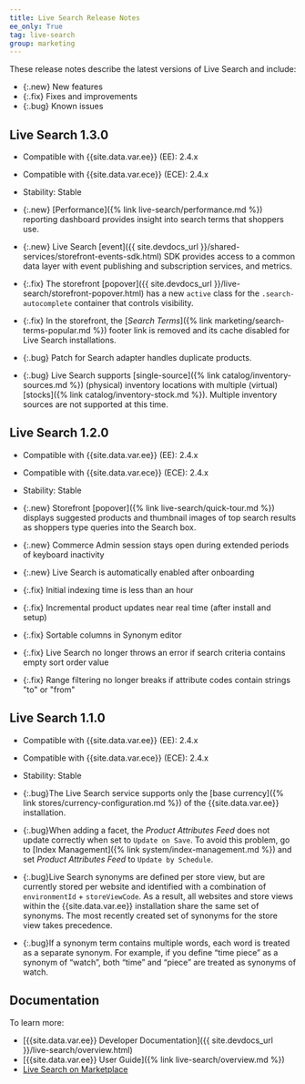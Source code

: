 ```yaml
---
title: Live Search Release Notes
ee_only: True
tag: live-search
group: marketing
---
```


These release notes describe the latest versions of Live Search and include:

- {:.new} New features
- {:.fix} Fixes and improvements
- {:.bug} Known issues

## Live Search 1.3.0

- Compatible with {{site.data.var.ee}} (EE): 2.4.x
- Compatible with {{site.data.var.ece}} (ECE): 2.4.x
- Stability: Stable

- {:.new} [Performance]({% link live-search/performance.md %}) reporting dashboard provides insight into search terms that shoppers use.
- {:.new} Live Search [event]({{ site.devdocs_url }}/shared-services/storefront-events-sdk.html) SDK provides access to a common data layer with event publishing and subscription services, and metrics.
- {:.fix} The storefront [popover]({{ site.devdocs_url }}/live-search/storefront-popover.html) has a new `active` class for the `.search-autocomplete` container that controls visibility.
- {:.fix} In the storefront, the [_Search Terms_]({% link marketing/search-terms-popular.md %}) footer link is removed and its cache disabled for Live Search installations.
- {:.bug} Patch for Search adapter handles duplicate products.
- {:.bug} Live Search supports [single-source]({% link catalog/inventory-sources.md %}) (physical) inventory locations with multiple (virtual) [stocks]({% link catalog/inventory-stock.md %}). Multiple inventory sources are not supported at this time.

## Live Search 1.2.0

- Compatible with {{site.data.var.ee}} (EE): 2.4.x
- Compatible with {{site.data.var.ece}} (ECE): 2.4.x
- Stability: Stable

- {:.new} Storefront [popover]({% link live-search/quick-tour.md %}) displays suggested products and thumbnail images of top search results as shoppers type queries into the Search box.
- {:.new} Commerce Admin session stays open during extended periods of keyboard inactivity
- {:.new} Live Search is automatically enabled after onboarding
- {:.fix} Initial indexing time is less than an hour
- {:.fix} Incremental product updates near real time (after install and setup)
- {:.fix} Sortable columns in Synonym editor
- {:.fix} Live Search no longer throws an error if search criteria contains empty sort order value
- {:.fix} Range filtering no longer breaks if attribute codes contain strings "to" or "from"

## Live Search 1.1.0

- Compatible with {{site.data.var.ee}} (EE): 2.4.x
- Compatible with {{site.data.var.ece}} (ECE): 2.4.x
- Stability: Stable

- {:.bug}The Live Search service supports only the [base currency]({% link stores/currency-configuration.md %}) of the {{site.data.var.ee}} installation.
- {:.bug}When adding a facet, the _Product Attributes Feed_ does not update correctly when set to `Update on Save`. To avoid this problem, go to [Index Management]({% link system/index-management.md %}) and set _Product Attributes Feed_ to `Update by Schedule`.
- {:.bug}Live Search synonyms are defined per store view, but are currently stored per website and identified with a combination of `environmentId` + `storeViewCode`. As a result, all websites and store views within the {{site.data.var.ee}} installation share the same set of synonyms. The most recently created set of synonyms for the store view takes precedence.
- {:.bug}If a synonym term contains multiple words, each word is treated as a separate synonym. For example, if you define “time piece” as a synonym of “watch”, both “time” and “piece” are treated as synonyms of watch.

## Documentation

To learn more:

- [{{site.data.var.ee}} Developer Documentation]({{ site.devdocs_url }}/live-search/overview.html)
- [{{site.data.var.ee}} User Guide]({% link live-search/overview.md %})
- [Live Search on Marketplace](https://marketplace.magento.com/magento-live-search.html)
